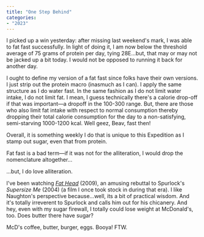```yaml
---
title: "One Step Behind"
categories:
- "2023"
---
```


I picked up a win yesterday: after missing last weekend's mark, I was able to fat fast successfully.  In light of doing it, I am now below the threshold average of 75 grams of protein per day, tying 28E...but, that may or may not be jacked up a bit today.  I would not be opposed to running it back for another day.

I ought to define my version of a fat fast since folks have their own versions.  I just strip out the protein macro (inasmuch as I can).  I apply the same structure as I do water fast.  In the same fashion as I do not limit water intake, I do not limit fat. I mean, I guess technically there's a calorie drop-off if that was important—a dropoff in the 100-300 range.  But, there are those who also limit fat intake with respect to normal consumption thereby dropping their total calorie consumption for the day to a non-satisfying, semi-starving 1000-1200 kcal.  Well geez, Beav, fast then!

Overall, it is something weekly I do that is unique to this Expedition as I stamp out sugar, even that from protein.

Fat fast is a bad term—if it was not for the alliteration, I would drop the nomenclature altogether...

...but, I do love alliteration.  

I've been watching [*Fat Head*](https://www.youtube.com/watch?v=evcNPfZlrZs) (2009), an amusing rebuttal to Spurlock's *Supersize Me* (2004) (a film I once took stock in during that era).  I like Naughton's perspective because...well, its a bit of practical wisdom.  And it's totally irreverent to Spurlock and calls him out for his chicanery.  And hey, even with my sugar firewall, I totally could lose weight at McDonald's, too.  Does butter there have sugar?  

McD's coffee, butter, burger, eggs.  Booya!  FTW. 
